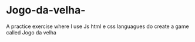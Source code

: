 # Jogo-da-velha-
A practice exercise where I use Js html e css languagues do create a game called Jogo da velha 
